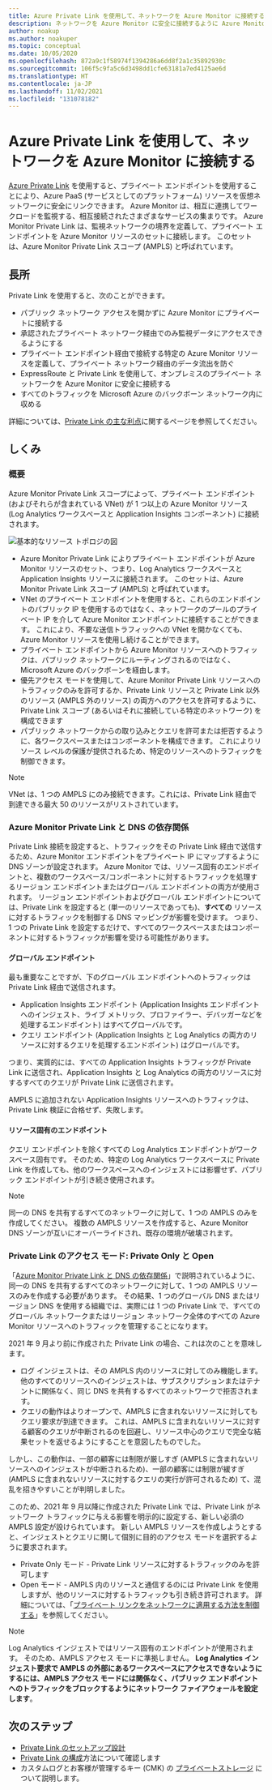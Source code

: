 ```yaml
---
title: Azure Private Link を使用して、ネットワークを Azure Monitor に接続する
description: ネットワークを Azure Monitor に安全に接続するように Azure Monitor Private Link スコープを設定します。
author: noakup
ms.author: noakuper
ms.topic: conceptual
ms.date: 10/05/2020
ms.openlocfilehash: 872a9c1f58974f1394286a6dd8f2a1c35892930c
ms.sourcegitcommit: 106f5c9fa5c6d3498dd1cfe63181a7ed4125ae6d
ms.translationtype: HT
ms.contentlocale: ja-JP
ms.lasthandoff: 11/02/2021
ms.locfileid: "131078182"
---
```

# <a name="use-azure-private-link-to-connect-networks-to-azure-monitor"></a>Azure Private Link を使用して、ネットワークを Azure Monitor に接続する

[Azure Private Link](../../private-link/private-link-overview.md) を使用すると、プライベート エンドポイントを使用することにより、Azure PaaS (サービスとしてのプラットフォーム) リソースを仮想ネットワークに安全にリンクできます。 Azure Monitor は、相互に連携してワークロードを監視する、相互接続されたさまざまなサービスの集まりです。 Azure Monitor Private Link は、監視ネットワークの境界を定義して、プライベート エンドポイントを Azure Monitor リソースのセットに接続します。 このセットは、Azure Monitor Private Link スコープ (AMPLS) と呼ばれています。


## <a name="advantages"></a>長所

Private Link を使用すると、次のことができます。

- パブリック ネットワーク アクセスを開かずに Azure Monitor にプライベートに接続する
- 承認されたプライベート ネットワーク経由でのみ監視データにアクセスできるようにする
- プライベート エンドポイント経由で接続する特定の Azure Monitor リソースを定義して、プライベート ネットワーク経由のデータ流出を防ぐ
- ExpressRoute と Private Link を使用して、オンプレミスのプライベート ネットワークを Azure Monitor に安全に接続する
- すべてのトラフィックを Microsoft Azure のバックボーン ネットワーク内に収める

詳細については、[Private Link の主な利点](../../private-link/private-link-overview.md#key-benefits)に関するページを参照してください。

## <a name="how-it-works"></a>しくみ

### <a name="overview"></a>概要
Azure Monitor Private Link スコープによって、プライベート エンドポイント (およびそれらが含まれている VNet) が 1 つ以上の Azure Monitor リソース (Log Analytics ワークスペースと Application Insights コンポーネント) に接続されます。

![基本的なリソース トポロジの図](./media/private-link-security/private-link-basic-topology.png)

* Azure Monitor Private Link によりプライベート エンドポイントが Azure Monitor リソースのセット、つまり、Log Analytics ワークスペースと Application Insights リソースに接続されます。 このセットは、Azure Monitor Private Link スコープ (AMPLS) と呼ばれています。
* VNet のプライベート エンドポイントを使用すると、これらのエンドポイントのパブリック IP を使用するのではなく、ネットワークのプールのプライベート IP を介して Azure Monitor エンドポイントに接続することができます。 これにより、不要な送信トラフィックへの VNet を開かなくても、Azure Monitor リソースを使用し続けることができます。 
* プライベート エンドポイントから Azure Monitor リソースへのトラフィックは、パブリック ネットワークにルーティングされるのではなく、Microsoft Azure のバックボーンを経由します。
* 優先アクセス モードを使用して、Azure Monitor Private Link リソースへのトラフィックのみを許可するか、Private Link リソースと Private Link 以外のリソース (AMPLS 外のリソース) の両方へのアクセスを許可するように、Private Link スコープ (あるいはそれに接続している特定のネットワーク) を構成できます
* パブリック ネットワークからの取り込みとクエリを許可または拒否するように、各ワークスペースまたはコンポーネントを構成できます。 これによりリソース レベルの保護が提供されるため、特定のリソースへのトラフィックを制御できます。

> [!NOTE]
> VNet は、1 つの AMPLS にのみ接続できます。これには、Private Link 経由で到達できる最大 50 のリソースがリストされています。

### <a name="azure-monitor-private-link-relies-on-your-dns"></a>Azure Monitor Private Link と DNS の依存関係
Private Link 接続を設定すると、トラフィックをその Private Link 経由で送信するため、Azure Monitor エンドポイントをプライベート IP にマップするように DNS ゾーンが設定されます。 Azure Monitor では、リソース固有のエンドポイントと、複数のワークスペース/コンポーネントに対するトラフィックを処理するリージョン エンドポイントまたはグローバル エンドポイントの両方が使用されます。 リージョン エンドポイントおよびグローバル エンドポイントについては、Private Link を設定すると (単一のリソースであっても)、**すべての** リソースに対するトラフィックを制御する DNS マッピングが影響を受けます。 つまり、1 つの Private Link を設定するだけで、すべてのワークスペースまたはコンポーネントに対するトラフィックが影響を受ける可能性があります。

#### <a name="global-endpoints"></a>グローバル エンドポイント
最も重要なことですが、下のグローバル エンドポイントへのトラフィックは Private Link 経由で送信されます。
* Application Insights エンドポイント (Application Insights エンドポイントへのインジェスト、ライブ メトリック、プロファイラー、デバッガーなどを処理するエンドポイント) はすべてグローバルです。
* クエリ エンドポイント (Application Insights と Log Analytics の両方のリソースに対するクエリを処理するエンドポイント) はグローバルです。

つまり、実質的には、すべての Application Insights トラフィックが Private Link に送信され、Application Insights と Log Analytics の両方のリソースに対するすべてのクエリが Private Link に送信されます。

AMPLS に追加されない Application Insights リソースへのトラフィックは、Private Link 検証に合格せず、失敗します。

#### <a name="resource-specific-endpoints"></a>リソース固有のエンドポイント
クエリ エンドポイントを除くすべての Log Analytics エンドポイントがワークスペース固有です。 そのため、特定の Log Analytics ワークスペースに Private Link を作成しても、他のワークスペースへのインジェストには影響せず、パブリック エンドポイントが引き続き使用されます。


> [!NOTE]
> 同一の DNS を共有するすべてのネットワークに対して、1 つの AMPLS のみを作成してください。 複数の AMPLS リソースを作成すると、Azure Monitor DNS ゾーンが互いにオーバーライドされ、既存の環境が破壊されます。

### <a name="private-link-access-modes-private-only-vs-open"></a>Private Link のアクセス モード: Private Only と Open
「[Azure Monitor Private Link と DNS の依存関係](#azure-monitor-private-link-relies-on-your-dns)」で説明されているように、同一の DNS を共有するすべてのネットワークに対して、1 つの AMPLS リソースのみを作成する必要があります。 その結果、1 つのグローバル DNS またはリージョン DNS を使用する組織では、実際には 1 つの Private Link で、すべてのグローバル ネットワークまたはリージョン ネットワーク全体のすべての Azure Monitor リソースへのトラフィックを管理することになります。

2021 年 9 月より前に作成された Private Link の場合、これは次のことを意味します。 
* ログ インジェストは、その AMPLS 内のリソースに対してのみ機能します。 他のすべてのリソースへのインジェストは、サブスクリプションまたはテナントに関係なく、同じ DNS を共有するすべてのネットワークで拒否されます。
* クエリの動作はよりオープンで、AMPLS に含まれないリソースに対してもクエリ要求が到達できます。 これは、AMPLS に含まれないリソースに対する顧客のクエリが中断されるのを回避し、リソース中心のクエリで完全な結果セットを返せるようにすることを意図したものでした。

しかし、この動作は、一部の顧客には制限が厳しすぎ (AMPLS に含まれないリソースへのインジェストが中断されるため)、一部の顧客には制限が緩すぎ (AMPLS に含まれないリソースに対するクエリの実行が許可されるため) て、混乱を招きやすいことが判明しました。

このため、2021 年 9 月以降に作成された Private Link では、Private Link がネットワーク トラフィックに与える影響を明示的に設定する、新しい必須の AMPLS 設定が設けられています。 新しい AMPLS リソースを作成しようとすると、インジェストとクエリに関して個別に目的のアクセス モードを選択するように要求されます。 
* Private Only モード - Private Link リソースに対するトラフィックのみを許可します
* Open モード - AMPLS 内のリソースと通信するのには Private Link を使用しますが、他のリソースに対するトラフィックも引き続き許可されます。 詳細については、「[プライベート リンクをネットワークに適用する方法を制御する](./private-link-design.md#control-how-private-links-apply-to-your-networks)」を参照してください。

> [!NOTE]
> Log Analytics インジェストではリソース固有のエンドポイントが使用されます。 そのため、AMPLS アクセス モードに準拠しません。 **Log Analytics インジェスト要求で AMPLS の外部にあるワークスペースにアクセスできないようにするには、AMPLS アクセス モードには関係なく、パブリック エンドポイントへのトラフィックをブロックするようにネットワーク ファイアウォールを設定します**。

## <a name="next-steps"></a>次のステップ
- [Private Link のセットアップ設計](private-link-design.md)
- [Private Link の構成](private-link-configure.md)方法について確認します
- カスタムログとお客様が管理するキー (CMK) の [プライベートストレージ](private-storage.md) について説明します。
<h3><a id="connect-to-a-private-endpoint"></a></h3>
